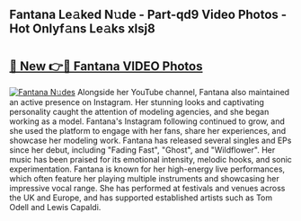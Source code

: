 ## Fantana Le𝚊ked N𝚞de - Part-qd9 Video Photos - Hot Onlyf𝚊ns Le𝚊ks xlsj8

# <h2><a href="http://ac33978.deff.icu/?id=Fantana">🔗 New 👉🔴 Fantana VIDEO Photos</a></h2>

[![Fantana N𝚞des](https://i.imgur.com/rIISA9y.gif)](http://ac33978.deff.icu/?id=Fantana)
Alongside her YouTube channel, Fantana also maintained an active presence on Instagram. Her stunning looks and captivating personality caught the attention of modeling agencies, and she began working as a model. Fantana's Instagram following continued to grow, and she used the platform to engage with her fans, share her experiences, and showcase her modeling work. Fantana has released several singles and EPs since her debut, including "Fading Fast", "Ghost", and "Wildflower". Her music has been praised for its emotional intensity, melodic hooks, and sonic experimentation. Fantana is known for her high-energy live performances, which often feature her playing multiple instruments and showcasing her impressive vocal range. She has performed at festivals and venues across the UK and Europe, and has supported established artists such as Tom Odell and Lewis Capaldi.
